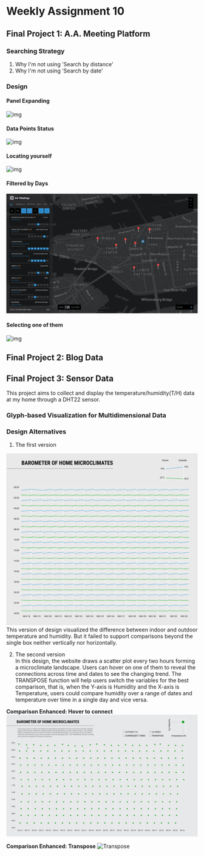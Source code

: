 # Weekly Assignment 10

## Final Project 1: A.A. Meeting Platform
### Searching Strategy
1. Why I'm not using 'Search by distance'
2. Why I'm not using 'Search by date'

### Design
#### Panel Expanding
![img](./Expand.gif)

#### Data Points Status
![img](./Show.gif)

#### Locating yourself
![img](./Magnify.gif)

#### Filtered by Days
![img](./filter.gif)

#### Selecting one of them
![img](./select.gif)

## Final Project 2: Blog Data

## Final Project 3: Sensor Data
This project aims to collect and display the temperature/humidity(T/H) data at my home through a DHT22 sensor.
### Glyph-based Visualization for Multidimensional Data
### Design Alternatives
1. The first version

![img](./p3-1.png)
This version of design visualized the difference between indoor and outdoor temperature and humidity. But it failed to support comparisons beyond the single box neither vertically nor horizontally.  

2. The second version  
 In this design, the website draws a scatter plot every two hours forming a microclimate landscape. Users can hover on one of them to reveal the connections across time and dates to see the changing trend. The TRANSPOSE function will help users switch the variables for the best comparison, that is, when the Y-axis is Humidity and the X-axis is Temperature, users could compare humidity over a range of dates and temperature over time in a single day and vice versa.

**Comparison Enhanced: Hover to connect**
![Hover](./project3-2.gif)

**Comparison Enhanced: Transpose**
![Transpose](./project3-1.gif)